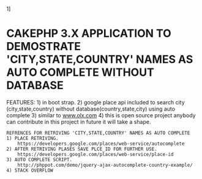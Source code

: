 1] <H1>CAKEPHP 3.X APPLICATION TO DEMOSTRATE 'CITY,STATE,COUNTRY' NAMES AS AUTO COMPLETE WITHOUT DATABASE </H1>
    FEATURES:
    1) in boot strap.
    2) google place api included to search city (city,state,country) without database(country,state,city) using auto complete
    3) similar to www.olx.com
    4) this is open source project anybody can contribute in this project in future it will take a shape.

    REFRENCES FOR RETRIVING 'CITY,STATE,COUNTRY' NAMES AS AUTO COMPLETE
    1) PLACE RETRIVING.
        https://developers.google.com/places/web-service/autocomplete
    2) AFTER RETRIVING PLASES SAVE PLCE_ID FOR FURTHER USE.
        https://developers.google.com/places/web-service/place-id
    3) AUTO COMPLETE SCRIPT.
        http://phppot.com/demo/jquery-ajax-autocomplete-country-example/
    4) STACK OVERFLOW    
